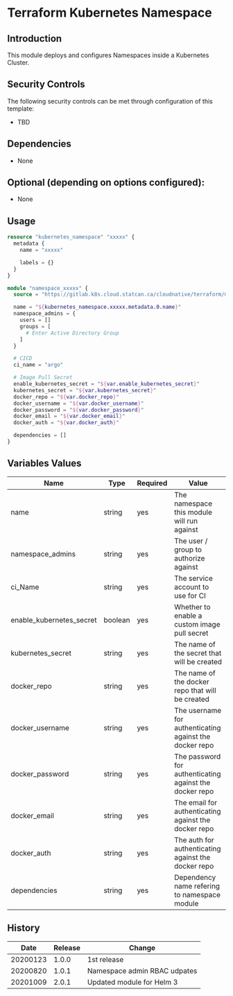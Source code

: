 # Terraform Kubernetes Namespace

## Introduction

This module deploys and configures Namespaces inside a Kubernetes Cluster.

## Security Controls

The following security controls can be met through configuration of this template:

* TBD

## Dependencies

* None

## Optional (depending on options configured):

* None

## Usage

```terraform
resource "kubernetes_namespace" "xxxxx" {
  metadata {
    name = "xxxxx"

    labels = {}
  }
}

module "namespace_xxxxx" {
  source = "https://gitlab.k8s.cloud.statcan.ca/cloudnative/terraform/modules/terraform-kubernetes-namespace?ref=v2.0.0"

  name = "${kubernetes_namespace.xxxxx.metadata.0.name}"
  namespace_admins = {
    users = []
    groups = [
      # Enter Active Directory Group
    ]
  }

  # CICD
  ci_name = "argo"

  # Image Pull Secret
  enable_kubernetes_secret = "${var.enable_kubernetes_secret}"
  kubernetes_secret = "${var.kubernetes_secret}"
  docker_repo = "${var.docker_repo}"
  docker_username = "${var.docker_username}"
  docker_password = "${var.docker_password}"
  docker_email = "${var.docker_email}"
  docker_auth = "${var.docker_auth}"

  dependencies = []
}
```

## Variables Values

| Name                     | Type    | Required | Value                                                   |
| ------------------------ | ------- | -------- | ------------------------------------------------------- |
| name                     | string  | yes      | The namespace this module will run against              |
| namespace_admins         | string  | yes      | The user / group to authorize against                   |
| ci_Name                  | string  | yes      | The service account to use for CI                       |
| enable_kubernetes_secret | boolean | yes      | Whether to enable a custom image pull secret            |
| kubernetes_secret        | string  | yes      | The name of the secret that will be created             |
| docker_repo              | string  | yes      | The name of the docker repo that will be created        |
| docker_username          | string  | yes      | The username for authenticating against the docker repo |
| docker_password          | string  | yes      | The password for authenticating against the docker repo |
| docker_email             | string  | yes      | The email for authenticating against the docker repo    |
| docker_auth              | string  | yes      | The auth for authenticating against the docker repo     |
| dependencies             | string  | yes      | Dependency name refering to namespace module            |

## History

| Date     | Release    | Change                                                     |
| -------- | ---------- | ---------------------------------------------------------- |
| 20200123 | 1.0.0      | 1st release                                                |
| 20200820 | 1.0.1      | Namespace admin RBAC udpates                               |
| 20201009 | 2.0.1      | Updated module for Helm 3                                  |

